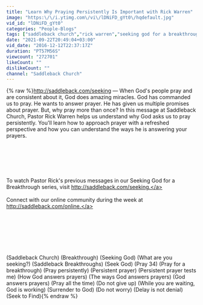 ```yaml
---
title: "Learn Why Praying Persistently Is Important with Rick Warren"
image: "https:\/\/i.ytimg.com\/vi\/lDNiFD_gYt0\/hqdefault.jpg"
vid_id: "lDNiFD_gYt0"
categories: "People-Blogs"
tags: ["saddleback church","rick warren","seeking god for a breakthrough"]
date: "2021-09-22T20:49:04+03:00"
vid_date: "2016-12-12T22:37:17Z"
duration: "PT57M56S"
viewcount: "272701"
likeCount: ""
dislikeCount: ""
channel: "Saddleback Church"
---
```

{% raw %}<a rel="nofollow" target="blank" href="http://saddleback.com/seeking">http://saddleback.com/seeking</a> — When God's people pray and are consistent about it, God does amazing miracles. God has commanded us to pray. He wants to answer prayer. He has given us multiple promises about prayer. But, why pray more than once? In this message at Saddleback Church, Pastor Rick Warren helps us understand why God asks us to pray persistently. You'll learn how to approach prayer with a refreshed perspective and how you can understand the ways he is answering your prayers.<br /><br /><br /><br /><br /><br /><br />To watch Pastor Rick's previous messages in our Seeking God for a Breakthrough series, visit <a rel="nofollow" target="blank" href="http://saddleback.com/seeking.">http://saddleback.com/seeking.</a><br /><br />Connect with our online community during the week at <a rel="nofollow" target="blank" href="http://saddleback.com/online.">http://saddleback.com/online.</a><br /><br /><br /><br /><br /><br /><br /><br />(Saddleback Church) (Breakthrough) (Seeking God) (What are you seeking?) (Saddleback Breakthroughs) (Seek God) (Pray 34) (Pray for a breakthrough) (Pray persistently) (Persistent prayer) (Persistent prayer tests me) (How God answers prayers) (The ways God answers prayers) (God answers prayers) (Pray all the time) (Do not give up) (While you are waiting, God is working) (Surrender to God) (Do not worry) (Delay is not denial) (Seek to Find){% endraw %}
